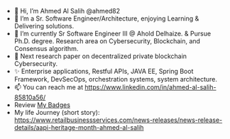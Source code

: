 - 👋 Hi, I’m Ahmed Al Salih @ahmed82 
- 👀 I’m a Sr. Software Engineer/Architecture, enjoying Learning & Delivering solutions.
- 🌱 I’m currently Sr Software Engineer III @ Ahold Delhaize. & Pursue Ph.D. degree. Research area on Cybersecurity, Blockchain, and Consensus algorithm.
- 💞️ Next research paper on decentralized private blockchain Cybersecurity.
- ✨ Enterprise applications, Restful APIs, JAVA EE, Spring Boot Framework, DevSecOps, orchestration systems, system architecture.
- 📫 You can reach me at https://www.linkedin.com/in/ahmed-al-salih-85810a56/
- Review [My Badges](https://www.credly.com/users/ahmed-al-salih/badges)
- My life Journey (short story): https://www.retailbusinessservices.com/news-releases/news-release-details/aapi-heritage-month-ahmed-al-salih 
<!---
ahmed82/ahmed82 is a ✨ special ✨ repository because its `README.md` (this file) appears on your GitHub profile.
You can click the Preview link to take a look at your changes.
--->
